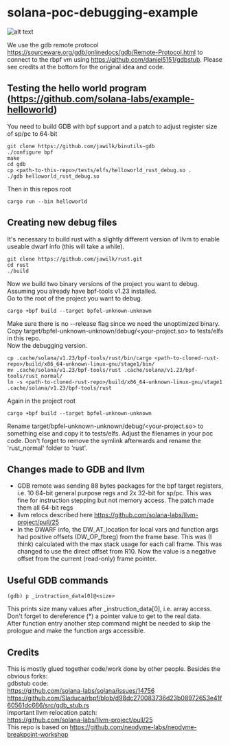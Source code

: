 # solana-poc-debugging-example
[gif1]: ./media/debugging_example.gif
![alt text][gif1]

We use the gdb remote protocol https://sourceware.org/gdb/onlinedocs/gdb/Remote-Protocol.html to connect to the rbpf vm using https://github.com/daniel5151/gdbstub. Please see credits at the bottom for the original idea and code.

## Testing the hello world program (https://github.com/solana-labs/example-helloworld)
You need to build GDB with bpf support and a patch to adjust register size of sp/pc to 64-bit  
```
git clone https://github.com/jawilk/binutils-gdb
./configure bpf   
make
cd gdb
cp <path-to-this-repo>/tests/elfs/helloworld_rust_debug.so .
./gdb helloworld_rust_debug.so
```
Then in this repos root
```
cargo run --bin helloworld
```

## Creating new debug files  
It's necessary to build rust with a slightly different version of llvm to enable useable dwarf info (this will take a while).
```
git clone https://github.com/jawilk/rust.git
cd rust
./build
```
Now we build two binary versions of the project you want to debug. Assuming you already have bpf-tools v1.23 installed.  
Go to the root of the project you want to debug.
```
cargo +bpf build --target bpfel-unknown-unknown
```
Make sure there is no --release flag since we need the unoptimized binary. Copy target/bpfel-unknown-unknown/debug/<your-project.so> to tests/elfs in this repo.  
Now the debugging version.
```
cp .cache/solana/v1.23/bpf-tools/rust/bin/cargo <path-to-cloned-rust-repo>/build/x86_64-unknown-linux-gnu/stage1/bin/
mv .cache/solana/v1.23/bpf-tools/rust .cache/solana/v1.23/bpf-tools/rust_normal/
ln -s <path-to-cloned-rust-repo>/build/x86_64-unknown-linux-gnu/stage1 .cache/solana/v1.23/bpf-tools/rust
```
Again in the project root 
```
cargo +bpf build --target bpfel-unknown-unknown
```
Rename target/bpfel-unknown-unknown/debug/<your-project.so> to something else and copy it to tests/elfs. Adjust the filenames in your poc code.
Don't forget to remove the symlink afterwards and rename the 'rust_normal' folder to 'rust'.

## Changes made to GDB and llvm
- GDB remote was sending 88 bytes packages for the bpf target registers, i.e. 10 64-bit general purpose regs and 2x 32-bit for sp/pc. This was fine for instruction stepping but not memory access. The patch made them all 64-bit regs
- llvm relocs described here https://github.com/solana-labs/llvm-project/pull/25
- In the DWARF info, the DW_AT_location for local vars and function args had positive offsets (DW_OP_fbreg) from the frame base. This was (I think) calculated with the max stack usage for each call frame. This was changed to use the direct offset from R10. Now the value is a negative offset from the current (read-only) frame pointer.

## Useful GDB commands
```
(gdb) p _instruction_data[0]@<size>
```
This prints size many values after _instruction_data[0], i.e. array access.  
Don't forget to dereference (*) a pointer value to get to the real data.  
After function entry another step command might be needed to skip the prologue and make the function args accessible.

## Credits
This is mostly glued together code/work done by other people. Besides the obvious forks:  
gdbstub code:  
https://github.com/solana-labs/solana/issues/14756  
https://github.com/Sladuca/rbpf/blob/d98dc270083736d23b08972653e41f60561dc666/src/gdb_stub.rs  
important llvm relocation patch:  
https://github.com/solana-labs/llvm-project/pull/25  
This repo is based on https://github.com/neodyme-labs/neodyme-breakpoint-workshop
